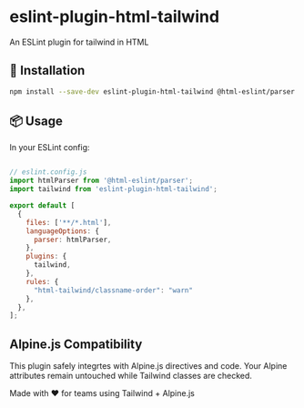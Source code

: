 # eslint-plugin-html-tailwind

An ESLint plugin for tailwind in HTML


## 🚀 Installation

```bash
npm install --save-dev eslint-plugin-html-tailwind @html-eslint/parser
```

## 📦 Usage

In your ESLint config:

```js

// eslint.config.js
import htmlParser from '@html-eslint/parser';
import tailwind from 'eslint-plugin-html-tailwind';

export default [
  {
    files: ['**/*.html'],
    languageOptions: {
      parser: htmlParser,
    },
    plugins: {
      tailwind,
    },
    rules: {
      "html-tailwind/classname-order": "warn"
    },
  },
];

```

##  Alpine.js Compatibility

This plugin safely integrtes with Alpine.js directives and code.
Your Alpine attributes remain untouched while Tailwind classes are checked.


Made with ❤️ for teams using Tailwind + Alpine.js

